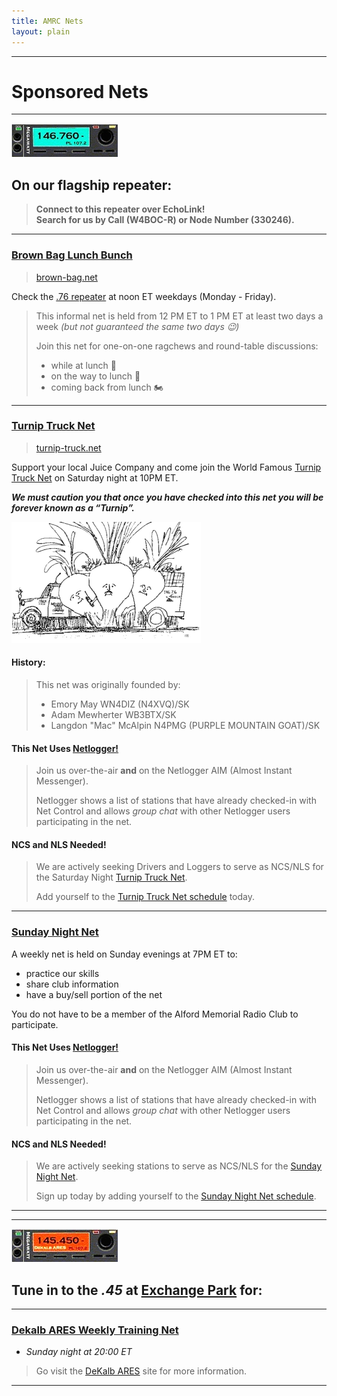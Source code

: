 ```yaml
---
title: AMRC Nets
layout: plain
---
```

---
# Sponsored Nets
---
[![146.760](assets/images/76radio.jpg)](76repeater#76-repeater--146760---pl-1072)
## On our flagship repeater:
> **Connect to this repeater over EchoLink!**    
> **Search for us by Call (W4BOC-R) or Node Number (330246).**

---

### [Brown Bag Lunch Bunch]()
> [brown-bag.net](https://www.brown-bag.net)   

Check the [.76 repeater](76repeater#76-repeater--146760---pl-1072) at noon ET weekdays (Monday - Friday).

> This informal net is held from 12 PM ET to 1 PM ET at least two days a week *(but not guaranteed the same two days :wink:)*   
>   
> Join this net for one-on-one ragchews and round-table discussions:
> * while at lunch :pizza:
> * on the way to lunch :car:
> * coming back from lunch :motorcycle:

---

### [Turnip Truck Net](turnip#preamble)
> [turnip-truck.net](https://www.turnip-truck.net)

Support your local Juice Company and come join the World Famous [Turnip Truck Net](turnip#preamble) on Saturday night at 10PM ET.

***We must caution you that once you have checked into this net you will be forever known as a “Turnip”.***

![Turnips](assets/images/turnip-trans.png)

#### History:
> This net was originally founded by:
> * Emory May WN4DIZ (N4XVQ)/SK
> * Adam Mewherter WB3BTX/SK
> * Langdon "Mac" McAlpin N4PMG (PURPLE MOUNTAIN GOAT)/SK

#### __This Net Uses <a href="https://netlogger.org/" title="Netlogger" target="_blank" rel="noopener">Netlogger!</a>__
> Join us over-the-air __and__ on the Netlogger AIM (Almost Instant Messenger).
>
> Netlogger shows a list of stations that have already checked-in with Net Control and allows _group chat_ with other Netlogger users participating in the net.

#### __NCS and NLS Needed!__
> We are actively seeking Drivers and Loggers to serve as NCS/NLS for the Saturday Night [Turnip Truck Net](turnip#preamble).
>
> Add yourself to the <a title="Turnip Truck Net Schedule" href="{{ site.turnip_schedule }}" target="_blank" rel="noopener">Turnip Truck Net schedule</a> today.

---

### [Sunday Night Net](sunday#preamble)
A weekly net is held on Sunday evenings at 7PM ET to:
* practice our skills
* share club information
* have a buy/sell portion of the net

You do not have to be a member of the Alford Memorial Radio Club to participate.

#### __This Net Uses <a href="https://netlogger.org/" title="Netlogger" target="_blank" rel="noopener">Netlogger!</a>__     
> Join us over-the-air __and__ on the Netlogger AIM (Almost Instant Messenger).   
>   
> Netlogger shows a list of stations that have already checked-in with Net Control and allows _group chat_ with other Netlogger users participating in the net.

#### __NCS and NLS Needed!__   
> We are actively seeking stations to serve as NCS/NLS for the [Sunday Night Net](sunday#preamble).   
>   
> Sign up today by adding yourself to the <a title="Sunday Night Net" href="{{ site.sunday_schedule }}" target="_blank" rel="noopener">Sunday Night Net schedule</a>.

---   
---

[![146.450](assets/images/45radio.jpg)](145-444repeater#145-repeater--145450---pl-1072)
## Tune in to the *.45* at [Exchange Park](repeaters#site-exchange-park) for:

---

### <a title="DeKalb ARES" href="{{ site.dekalbares_url }}/nets.html" target="_blank" rel="noopener">Dekalb ARES Weekly Training Net</a>
* *Sunday night at 20:00 ET*

> Go visit the <a title="DeKalb ARES" href="{{ site.dekalbares_url }}/nets.html" target="_blank" rel="noopener">DeKalb ARES</a> site for more information.

---
